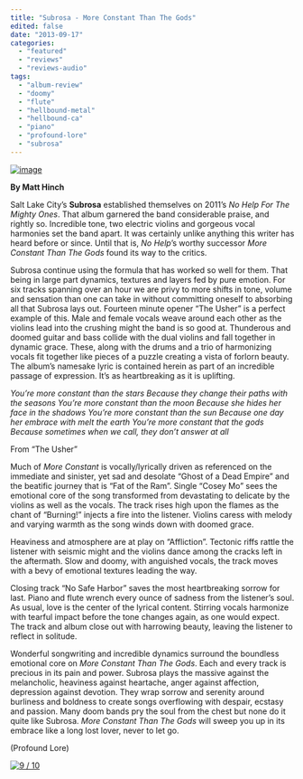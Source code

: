 ```yaml
---
title: "Subrosa - More Constant Than The Gods"
edited: false
date: "2013-09-17"
categories:
  - "featured"
  - "reviews"
  - "reviews-audio"
tags:
  - "album-review"
  - "doomy"
  - "flute"
  - "hellbound-metal"
  - "hellbound-ca"
  - "piano"
  - "profound-lore"
  - "subrosa"
---
```


[![image](http://www.hellbound.ca/wp-content/uploads/2013/09/image-590x590.png)](http://www.hellbound.ca/wp-content/uploads/2013/09/image.png)

**By Matt Hinch**

Salt Lake City’s **Subrosa** established themselves on 2011’s _No Help For The Mighty Ones_. That album garnered the band considerable praise, and rightly so. Incredible tone, two electric violins and gorgeous vocal harmonies set the band apart. It was certainly unlike anything this writer has heard before or since. Until that is, _No Help_’s worthy successor _More Constant Than The Gods_ found its way to the critics.

Subrosa continue using the formula that has worked so well for them. That being in large part dynamics, textures and layers fed by pure emotion. For six tracks spanning over an hour we are privy to more shifts in tone, volume and sensation than one can take in without committing oneself to absorbing all that Subrosa lays out. Fourteen minute opener “The Usher” is a perfect example of this. Male and female vocals weave around each other as the violins lead into the crushing might the band is so good at. Thunderous and doomed guitar and bass collide with the dual violins and fall together in dynamic grace. These, along with the drums and a trio of harmonizing vocals fit together like pieces of a puzzle creating a vista of forlorn beauty. The album’s namesake lyric is contained herein as part of an incredible passage of expression. It’s as heartbreaking as it is uplifting.

_You’re more constant than the stars Because they change their paths with the seasons You’re more constant than the moon Because she hides her face in the shadows You’re more constant than the sun Because one day her embrace with melt the earth You’re more constant that the gods Because sometimes when we call, they don’t answer at all_

From “The Usher”

Much of _More Constant_ is vocally/lyrically driven as referenced on the immediate and sinister, yet sad and desolate “Ghost of a Dead Empire” and the beatific journey that is “Fat of the Ram”. Single “Cosey Mo” sees the emotional core of the song transformed from devastating to delicate by the violins as well as the vocals. The track rises high upon the flames as the chant of “Burning!” injects a fire into the listener. Violins caress with melody and varying warmth as the song winds down with doomed grace.

Heaviness and atmosphere are at play on “Affliction”. Tectonic riffs rattle the listener with seismic might and the violins dance among the cracks left in the aftermath. Slow and doomy, with anguished vocals, the track moves with a bevy of emotional textures leading the way.

Closing track “No Safe Harbor” saves the most heartbreaking sorrow for last. Piano and flute wrench every ounce of sadness from the listener’s soul. As usual, love is the center of the lyrical content. Stirring vocals harmonize with tearful impact before the tone changes again, as one would expect. The track and album close out with harrowing beauty, leaving the listener to reflect in solitude.

Wonderful songwriting and incredible dynamics surround the boundless emotional core on _More Constant Than The Gods_. Each and every track is precious in its pain and power. Subrosa plays the massive against the melancholic, heaviness against heartache, anger against affection, depression against devotion. They wrap sorrow and serenity around burliness and boldness to create songs overflowing with despair, ecstasy and passion. Many doom bands pry the soul from the chest but none do it quite like Subrosa. _More Constant Than The Gods_ will sweep you up in its embrace like a long lost lover, never to let go.

(Profound Lore)

[![9 / 10](http://www.hellbound.ca/wp-content/uploads/2009/05/review9.png)](http://www.hellbound.ca/wp-content/uploads/2009/05/review9.png)
